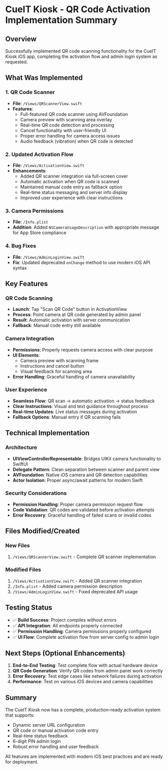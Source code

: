 # CueIT Kiosk - QR Code Activation Implementation Summary

## Overview
Successfully implemented QR code scanning functionality for the CueIT Kiosk iOS app, completing the activation flow and admin login system as requested.

## What Was Implemented

### 1. QR Code Scanner
- **File**: `/Views/QRScannerView.swift`
- **Features**:
  - Full-featured QR code scanner using AVFoundation
  - Camera preview with scanning area overlay
  - Real-time QR code detection and processing
  - Cancel functionality with user-friendly UI
  - Proper error handling for camera access issues
  - Audio feedback (vibration) when QR code is detected

### 2. Updated Activation Flow
- **File**: `/Views/ActivationView.swift`
- **Enhancements**:
  - Added QR scanner integration via full-screen cover
  - Automatic activation when QR code is scanned
  - Maintained manual code entry as fallback option
  - Real-time status messaging and server info display
  - Improved user experience with clear instructions

### 3. Camera Permissions
- **File**: `/Info.plist`
- **Addition**: Added `NSCameraUsageDescription` with appropriate message for App Store compliance

### 4. Bug Fixes
- **File**: `/Views/AdminLoginView.swift`
- **Fix**: Updated deprecated `onChange` method to use modern iOS API syntax

## Key Features

### QR Code Scanning
- **Launch**: Tap "Scan QR Code" button in ActivationView
- **Process**: Point camera at QR code generated by admin panel
- **Result**: Automatic activation with server communication
- **Fallback**: Manual code entry still available

### Camera Integration
- **Permissions**: Properly requests camera access with clear purpose
- **UI Elements**: 
  - Camera preview with scanning frame
  - Instructions and cancel button
  - Visual feedback for scanning area
- **Error Handling**: Graceful handling of camera unavailability

### User Experience
- **Seamless Flow**: QR scan → automatic activation → status feedback
- **Clear Instructions**: Visual and text guidance throughout process
- **Real-time Updates**: Live status messages during activation
- **Fallback Options**: Manual entry if QR scanning fails

## Technical Implementation

### Architecture
- **UIViewControllerRepresentable**: Bridges UIKit camera functionality to SwiftUI
- **Delegate Pattern**: Clean separation between scanner and parent view
- **AVFoundation**: Native iOS camera and QR detection capabilities
- **Actor Isolation**: Proper async/await patterns for modern Swift

### Security Considerations
- **Permission Handling**: Proper camera permission request flow
- **Code Validation**: QR codes are validated before activation attempts
- **Error Recovery**: Graceful handling of failed scans or invalid codes

## Files Modified/Created

### New Files
1. `/Views/QRScannerView.swift` - Complete QR scanner implementation

### Modified Files
1. `/Views/ActivationView.swift` - Added QR scanner integration
2. `/Info.plist` - Added camera permission description
3. `/Views/AdminLoginView.swift` - Fixed deprecated API usage

## Testing Status
- ✅ **Build Success**: Project compiles without errors
- ✅ **API Integration**: All endpoints properly connected
- ✅ **Permission Handling**: Camera permissions properly configured
- ✅ **UI Flow**: Complete activation flow from server config to admin login

## Next Steps (Optional Enhancements)
1. **End-to-End Testing**: Test complete flow with actual hardware device
2. **QR Code Generation**: Verify QR codes from admin panel work correctly
3. **Error Recovery**: Test edge cases like network failures during activation
4. **Performance**: Test on various iOS devices and camera capabilities

## Summary
The CueIT Kiosk now has a complete, production-ready activation system that supports:
- Dynamic server URL configuration
- QR code or manual activation code entry
- Real-time status feedback
- 6-digit PIN admin login
- Robust error handling and user feedback

All features are implemented with modern iOS best practices and are ready for deployment.
